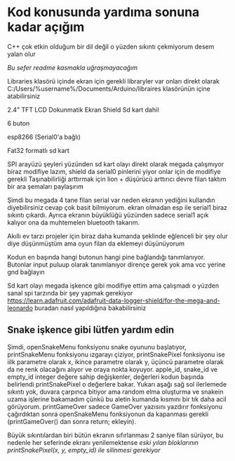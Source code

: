 # Kod konusunda yardıma sonuna kadar açığım 
C++ çok etkin olduğum bir dil değil o yüzden sıkıntı çekmiyorum desem yalan olur

*Bu sefer readme kasmakla uğraşmayacağım*

Libraries klasörü içinde ekran için gerekli libraryler var onları direkt olarak C:/Users/%username%/Documents/Arduino/libraires klasörünün içine atabilirsiniz


2.4" TFT LCD Dokunmatik Ekran Shield Sd kart dahil

6 buton

esp8266 (Serial0'a bağlı)

Fat32 formatlı sd kart



SPI arayüzü şeyleri yüzünden sd kart olayı direkt olarak megada çalışmıyor biraz modifiye lazım, shield da serial0 pinlerini yiyor onlar için de modifiye gerekli 
Taşınabilirliği arttırmak için lion + düşürücü arttırıcı devre filan taktım bir ara şemaları paylaşırım

Şimdi bu megada 4 tane filan serial var neden ekranın yediğini kullandın diyebilirsiniz cevap çok basit bilmiyorum. ekran olmadan esp ile serial1 biraz sıkıntı çıkardı. Ayrıca ekranın büyüklüğü yüzünden sadece serial1 açık kalıyor ona da muhtemelen bluetooth takarım.

Akıllı ev tarzı projeler için biraz daha kumanda şeklinde eğlenceli bir şey olur diye düşünmüştüm ama oyun filan da eklemeyi düşünüyorum


Kodun en başında hangi butonun hangi pine bağlandığı tanımlanıyor. Butonlar input puluup olarak tanımlanıyor dirençe gerek yok ama vcc yerine gnd bağlayın

Sd kart olayı megada işkence gibi modifiye ettim ama çalışmadı o yüzden sanal spi tarzında bir şey yapmak gerekiyor https://learn.adafruit.com/adafruit-data-logger-shield/for-the-mega-and-leonardo buradan nasıl yapıldığına bakabilirsiniz

## Snake işkence gibi lütfen yardım edin
Şimdi, openSnakeMenu fonksiyonu snake oyununu başlatıyor, printSnakeMenu fonksiyonu ızgarayı çiziyor, printSnakePixel fonksiyonu ise iilk parametre olarak x, ikince parametre olarak y, üçüncü parametre olarak da ne renk olacağını alıyor ve oraya nokta koyuyor. apple_id, snake_id ve empty_id integer değere sahip değişkenler, değerleri kodun başında belirlendi printSnakePixel o değerlere bakar. Yukarı aşağı sağ sol ilerlemede sıkıntı yok, duvara çarpınca bitiyor ama random elma oluşturma ve snakein uzama işlerine bakamadım çünkü bu aletin kumanda kısmını bir tık daha acil görüyorum. printGameOver sadece GameOver yazısını yazdırır fonksiyonu çağırdıktan sonra openSnakeMenu fonksiyonun da kapanması gerekli (printGameOver() dan sonra return; ekleyin).


Büyük sıkıntılardan biri bütün ekranın sıfırlanması 2 saniye filan sürüyor, bu nedenle her seferinde ekranı yenilemektense *eski yılan bloklarının printSnakePixel(x, y, empty_id) ile silinmesi gerekiyor*